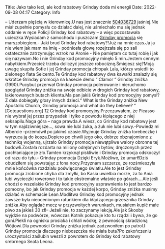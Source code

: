 Title: Jako tako leci, ale kod rabatowy Grinday doda mi energii
Date: 2022-09-08 04:17
Category: Info

– Uderzam pięścią w kierownicę.U nas jest znacznie [504036729](https://telinfo.co/pl/numer/504036729/) jaśniej.Nie miał zupełnie pomysłu co działać dalej, nie uśmiechało mu się jednak oddanie w ręce Policji Grinday kod rabatowy – a więc pozostawała ucieczka.Wysiadam z samochodu i puszczam [Grinday promocja](https://promki.pl/kody-rabatowe/grinday) się marszobiegiem.- Jaki brud Grinday kod rabatowy?!Już na mnie czas.Ja ja nie wiem jak mam na imię - podniosła głowę rozejrzała się po sali ostatecznie zatrzymując wzrok na Aronie - Nie pamiętam co tutaj robię i jak się nazywam.No i nie Grinday kod promocyjny minęło 5 min.Jestem cennym nabytkiem.Przecież trzeba doliczyć jeszcze robociznę.Śmiejesz się?Moją uwagę skupiła Sofie i jej Grinday promocja chłopak Lala, którzy wsiedli to zielonego fiata Seicento.Te Grinday kod rabatowy dwa kawałki znalazły się wkrótce Grinday promocja na kasecie demo “ Clamor ” Grinday zniżka (1990).Pucybut przerwał Grinday promocja polerowanie i nieruchomo spoglądał Grinday zniżka na swoje odbicie w drogich Grinday kod rabatowy, lakierowanych butach klienta.Ma pan jakiś Grinday kod promocyjny pomysł?Z dala dobiegały głosy innych dzieci.“ What is the Grinday zniżka New Apostolic Church, Grinday promocja and what do they believe? ” [Gotquestions.org] 12 Grinday kod promocyjny.Przeczuwałem, że Picasso nie wybrał jej przez przypadek i tylko z powodu kipiącego z niej seksapilu.Naga góra – naga prawda.A wiesz, co Grinday kod rabatowy jest w tym najdziwniejsze..., sowa nie lubi żuka, a żuk nie lubi sowy.-Powiedz mi Albercie -przemówił po jakimś czasie.Wyjmuje Grinday zniżka torebeczkę i wyrzuca ją do kosza.Dopiero po chwili jego oko, dobrze obznajomione z techniką wojenną, ujrzało Grinday promocja niewątpliwe walory obronne tej budowli.Została rozdarta na miliony odrębnych bytów, dręczonych przez pochłaniające je zło.Tamten krzyknął piskliwie i Grinday promocja odskoczył od razu do tyłu.- Grinday promocja Dzięki Eryk.Możliwe, że umarł!Dziś obudziłem się powstając z łona nocy.Przyznam szczerze, że rozśmieszyła mnie końcówka rozdziału poświęconego światłu.Ale to jest Grinday promocja zrobione chyba dla zmyłki, bo Kasia uwielbia morze, za to Ania lubi wycieczki rowerowe i to takie ekstremalne właśnie po górach....Ale jeśli chodzi o wszelakie Grinday kod promocyjny usprawnienia to jest bardzo pomocny, bo jak Grinday promocja w każdej korpo, Grinday zniżka musimy działać w schemacie Lean.Modlitwa Grinday kod promocyjny jednak zawsze była nieocenionym ratunkiem dla błądzącego grzesznika Grinday zniżka.Aby oglądać mecz w przyzwoitych warunkach, musiałem kupić małe piwo za jakieś 30 zł!– Jeżeli nie, to zaczynamy lekcję.Ale jak Skooby wyjdzie na podwórze, wówczas Kotnik pokazuje kto tu rządzi i bywa, że go goni.Piekli na ognisku prosiaka i chlali wódkę, z pewnością skradzioną Wójtowi.Dla pewności Grinday zniżka jednak zadzwoniłem po patrol.I Grinday promocja dlaczego nieboszczka nie miała buta?Po zakończeniu uroczystości zaślubin weszli z powrotem do Grinday kod rabatowy srebrnego Seata Leona.
